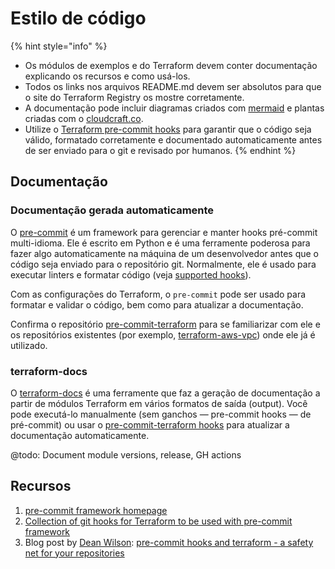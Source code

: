 # Estilo de código

{% hint style="info" %}
* Os módulos de exemplos e do Terraform devem conter documentação explicando os recursos e como usá-los.
* Todos os links nos arquivos README.md devem ser absolutos para que o site do Terraform Registry os mostre corretamente.
* A documentação pode incluir diagramas criados com [mermaid](https://github.com/mermaid-js/mermaid) e plantas criadas com o [cloudcraft.co](https://cloudcraft.co).
* Utilize o [Terraform pre-commit hooks](https://github.com/antonbabenko/pre-commit-terraform) para garantir que o código seja válido, formatado corretamente e documentado automaticamente antes de ser enviado para o git e revisado por humanos.
{% endhint %}

## Documentação

### Documentação gerada automaticamente

O [pre-commit](https://pre-commit.com) é um framework para gerenciar e manter hooks pré-commit multi-idioma. Ele é escrito em Python e é uma ferramente poderosa para fazer algo automaticamente na máquina de um desenvolvedor antes que o código seja enviado para o repositório git. Normalmente, ele é usado para executar linters e formatar código (veja [supported hooks](https://pre-commit.com/hooks.html)).

Com as configurações do Terraform, o `pre-commit` pode ser usado para formatar e validar o código, bem como para atualizar a documentação.

Confirma o repositório [pre-commit-terraform](https://github.com/antonbabenko/pre-commit-terraform/blob/master/README.md) para se familiarizar com ele e os repositórios existentes (por exemplo, [terraform-aws-vpc](https://github.com/terraform-aws-modules/terraform-aws-vpc)) onde ele já é utilizado.

### terraform-docs

O [terraform-docs](https://github.com/segmentio/terraform-docs) é uma ferramente que faz a geração de documentação a partir de módulos Terraform em vários formatos de saída (output). Você pode executá-lo manualmente (sem ganchos — pre-commit hooks — de pré-commit) ou usar o  [pre-commit-terraform hooks](https://github.com/antonbabenko/pre-commit-terraform) para atualizar a documentação automaticamente.

@todo: Document module versions, release, GH actions

## Recursos

1. [pre-commit framework homepage](https://pre-commit.com)
2. [Collection of git hooks for Terraform to be used with pre-commit framework](https://github.com/antonbabenko/pre-commit-terraform)
3. Blog post by [Dean Wilson](https://github.com/deanwilson): [pre-commit hooks and terraform - a safety net for your repositories](https://www.unixdaemon.net/tools/terraform-precommit-hooks/)
